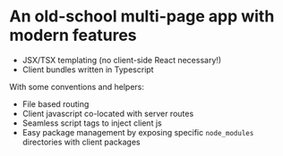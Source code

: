 # An old-school multi-page app with modern features

- JSX/TSX templating (no client-side React necessary!)
- Client bundles written in Typescript

With some conventions and helpers:

- File based routing
- Client javascript co-located with server routes
- Seamless script tags to inject client js
- Easy package management by exposing specific `node_modules` directories with client packages
